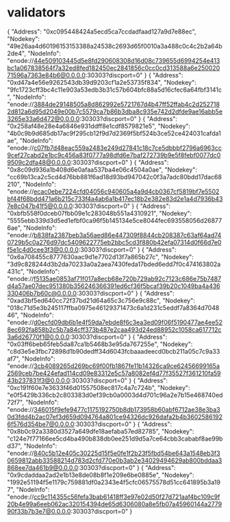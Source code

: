 # validators

{
	"Address": "0xc095448424a5ecd5ca7ccdadfaad127a9d7e88ec",
	"Nodekey": "49e26aa4d60196153153388a24538c2693d65f0010a3a488c0c4c2b2a64b2de4",
	"NodeInfo": "enode://44e509103445d5e8fd290608308d16d08c739655d6994254e413bc1a067838564f7a32ed8fed182450ec2841856c0cc0cd313588a6e25002071596a7363e84b6@0.0.0.0:30303?discport=0"
}
{
	"Address": "0xd47a4e56e9262543db39d9203cf1a2e53735f834",
	"Nodekey": "9fc1723cff3bc4c11e903a53edb3b31c57b604bfc88a5d16cfec6a64fbf3141c",
	"NodeInfo": "enode://3884de29148505a8d862992e5721767d4b47ff52ffab4c2d2527182d812a6d95d2049e00b7c5579ca7b86b3dba8c935e742d2dfde9ae16abb5e3265e33a6d472@0.0.0.0:30303?discport=0"
}
{
	"Address": "0x258af48e28e4a6846e931ddff8e1cdf8579821e5",
	"Nodekey": "4b0c9b9d685db17ac9f295cb12f9d7d2369f5bf524b3ce52ce424031cafda1ae",
	"NodeInfo": "enode://c07fb7d48eac559a2483e249d27841c18c7ce5dbbbf2796a6963cc9cef27cabd2e1bc9c456a83f0777a98dfd6e7baf272739b9e5f8febf0077dc09509c2dfa48@0.0.0.0:30303?discport=0"
}
{
	"Address": "0x8c09d936a1b408d6e0afaa537ba4e06c4504a0ae",
	"Nodekey": "cc69b13ca2c5cd4d76bb881f6ad18d93bd947042c0f3a7adc80bdd17dac68210",
	"NodeInfo": "enode://ecac0ebe7224cfd04056c940605a4a9d4cb0367cf5819bf7e5502bf44f68bdd471a6b215c733f4a4ab6a1b417ec18b2e382e83d2e1a4d7936b437e8c047b41f5@0.0.0.0:30303?discport=0"
}
{
	"Address": "0xbfb558f0dceb07fbb09e1c283048b551a4310921",
	"Nodekey": "5555ebb339d3d5ed1efbf0ca96f5b145134e5ce8044fec693558056d268776ae",
	"NodeInfo": "enode://b838fa2387beb3a56aed86e447309f8844cb208387c63af64ad740729b5c0a276d97dc5409622775eb2bbc5cd3f880b42efa07314d0f66d7e0f5e1c4d0cee3f3@0.0.0.0:30303?discport=0"
}
{
    "Address": "0x6a708455c8777630aac9d1e7702d13f7a865b27c",
    "Nodekey": "3d9c828244d3b2da70233a0a2aea7430feda17bded6edd7f0c474163802a431c",
    "NodeInfo": "enode://f5135ae0853af71f017a8ecb68e720b729ab92c7123c686e75b7487d4a57ae07dec951380b356246366391ed6cf36f5bcaf39b20c1049ba4a436330406b7b60c@0.0.0.0:30303?discport=0"
}
{
	"Address": "0xad3bf5ed640cc72f37bd21d64a65c3c756e9c88c",
	"Nodekey": "018c71d5e3b245117ffba0975e46129371473c6a1d231c5eddf7a8364d704846",
	"NodeInfo": "enode://d0ecfd09db6b1e4f59da7ebde8f6c3ea3ed09f06f5190477ae4ee528ec692fa858b2c5b7a84cff373b487e2caa493d24ed88952c1058ca617712c3a6d26770f1@0.0.0.0:30303?discport=0"
}
{
	"Address": "0x03ff6beb65feb5da87ca1b5468b3e95da767255e",
	"Nodekey": "c8d3e5e3fbc72898d1b90dedff34d6043fcbaaadeecd0bcb211a05c7c9a33af7",
	"NodeInfo": "enode://3cb4089265d269bc69f00fb1867fe11b14326ca9ce62456699165a2569ceb7be424efad114cd09e83312e5c57a8082ef4d77f35527f361210fa5943b237831f3@0.0.0.0:30303?discport=0"
}
{
	"Address": "0xc191f60e7e3633f46d01557508ec817c4a7c724b",
	"Nodekey": "e0f5429b336cb2c803383d0ef39cb0a0003d4d701c96a2e7b15e468740ed72f7",
	"NodeInfo": "enode://346015f9efe9477c1175192750b8db173958b60abf6712ae38e3ba30d3fdd4b2ac07ef3d659d094764a801ce94326dc926dafa2b4b36025861926f576d354be7@0.0.0.0:30303?discport=0"
}
{
	"Address": "0x8b0c92a3380d3527a649dfe18aefaba57ed82785",
	"Nodekey": "c124e7f77166ee5cd4ba490b838db0ee251d9d5a7ce64cbb3cababf8ae99bd37",
	"NodeInfo": "enode://840c5b12e405c30225d15f5e0fe1f2b23f5fbd54be643a1548eb3f30659812abb33588214d783d2cfd770e0b3ab2e34029494629ab800bddaa3868ee7da461b9@0.0.0.0:30303?discport=0"
}
{
	"Address": "0x9cdaddaa2ad2e1b13e8de08b8f1e209e6be0885e",
	"Nodekey": "1992e51194f5e1179c759881df0a2343e4f5cfc06575578d51cc641895b3a197",
	"NodeInfo": "enode://cc9c114355c56fefa3bab61418ff3e97e02d50f27d721aaf4bc109c9f20b4e99a6eeb062ac320154394de65d6306080a8e5fb07a45960144a277990f33b7b3e7@0.0.0.0:30303?discport=0"
}